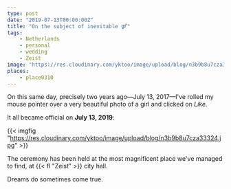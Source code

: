 ```yaml
---
type: post
date: "2019-07-13T00:00:00Z"
title: "On the subject of inevitable ⚤"
tags:
    - Netherlands
    - personal
    - wedding
    - Zeist
image: "https://res.cloudinary.com/yktoo/image/upload/blog/n3b9b8u7cza33324.jpg"
places:
    - place0310
---
```


On this same day, precisely two years ago—July 13, 2017—I've rolled my mouse pointer over a very beautiful photo of a girl and clicked on *Like*.

<!--more-->

It all became official on **July 13, 2019**:

{{< imgfig "https://res.cloudinary.com/yktoo/image/upload/blog/n3b9b8u7cza33324.jpg" >}}

The ceremony has been held at the most magnificent place we've managed to find, at {{< fl "Zeist" >}} city hall.

Dreams do sometimes come true.
